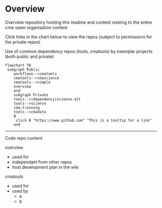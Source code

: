# Overview

Overview repository hosting this readme and content relating to the entire cma-open organisation content

Click links in the chart below to view the repos (subject to permissions for the private repos)

Use of common dependency repos (tools, cmatools) by exemplar projects (both public and private)



```mermaid
flowchart TB
 subgraph Public
    workflows-->cmatools
    cmatools-->cmascience
    cmatools-->simple
    overview
    end
    subgraph Private
    tools-->|dependency|science-alt
    tools-->science
    cma-training
    tools-->cmadata
    B
     click B "https://www.github.com" "This is a tooltip for a link"
    end
```

---

Code repo content

overview
- used for 
- independant from other repos
- host development plan in the wiki

cmatools
- used for
- used by 
    - a
    - b 





